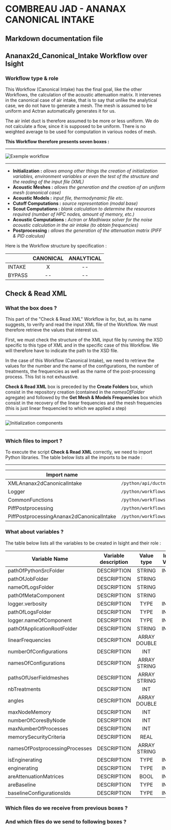 # COMBREAU JAD - ANANAX CANONICAL INTAKE
## Markdown documentation file

## Ananax2d_Canonical_Intake Workflow over Isight

### Workflow type & role

This Workflow (Canonical Intake) has the final goal, like the other Workflows, the calculation of the acoustic attenuation matrix.
It intervenes in the canonical case of air intake, that is to say that unlike the analytical case, we do not have to generate a mesh. The mesh is assumed to be uniform and Actran automatically generates it for us.

The air inlet duct is therefore assumed to be more or less uniform. We do not calculate a flow, since it is supposed to be uniform. There is no weighted average to be used for computation in various nodes of mesh.

__This Workflow therefore presents seven boxes :__

----------------------------

![Exemple workflow](https://user-images.githubusercontent.com/45098441/72423329-5a64fd00-3784-11ea-81c9-93b43f4a6cd7.jpeg)

----------------------------

- __Initialization :__ *allows among other things the creation of initialization variables, environment variables or even the test of the structure and the reading of the input file (XML)*
- __Acoustic Meshes :__ *allows the generation and the creation of an uniform mesh (canonical case)*
- __Acoustic Models :__ *input file, thermodynamic file etc.*
- __Cutoff Computations :__ *source representation (modal base)*
- __Scout Computations :__ *blank calculation to determine the resources required (number of HPC nodes, amount of memory, etc.)*
- __Acoustic Computations :__ *Actran or Madhiwax solver for the noise acoustic calculation in the air intake (to obtain frequencies)*
- __Postprocessing :__ *allows the generation of the attenuation matrix (PIFF & PID calculus)*

Here is the Workflow structure by specification :

| | CANONICAL | ANALYTICAL |
|-----------|:-----------:|:-----------:|
|INTAKE | X | -- |
|BYPASS | -- | -- |

## Check & Read XML

### What the box does ?

This part of the "Check & Read XML" Workflow is for, but, as its name suggests, to verify and read the input XML file of the Workflow. We must therefore retrieve the values that interest us.

First, we must check the structure of the XML input file by running the XSD specific to this type of XML and in the specific case of this Workflow. We will therefore have to indicate the path to the XSD file.

In the case of this Workflow (Canonical Intake), we need to retrieve the values for the number and the name of the configurations, the number of treatments, the frequencies as well as the name of the post-processing process. This list is not exhaustive.

__Check & Read XML__ box is preceded by the __Create Folders__ box, which consist in the repository creation (contained in the *namesOfFolder* agregate) and followed by the __Get Mesh & Models Frequencies__ box which consist in the recovery of the linear frequencies and the mesh frequencies (this is just linear frequencied to which we applied a step)

----------------------------

![Initialization components](https://user-images.githubusercontent.com/45098441/72422704-36ed8280-3783-11ea-9d05-2fd0d949db32.jpeg)

----------------------------

### Which files to import ?

To execute the script __Check & Read XML__ correctly, we need to import Python libraries.
The table below lists all the imports to be made :

-------------

| Import name | Import location |
| ------ | ------ |
| XMLAnanax2dCanonicalIntake | `/python/api/ductnoise/fannoise/ananax/ananax2d_canonical_intake` |
| Logger | `/python/workflows/common` |
| CommonFunctions | `/python/workflows/common` |
| PiffPostprocessing | `/python/workflows/ductnoise/common/postprocessing` |
| PiffPostprocessingAnanax2dCanonicalIntake | `/python/workflows/ductnoise/fannoise/ananax/ananax2d_canonical_intake` |

### What about variables ?

The table below lists all the variables to be created in Isight and their role :

| Variable Name | Variable description | Value type | Input Value | Output Value |
| ------ | :------------: | :------: | :------: |  :------: |
| pathOfPythonSrcFolder | DESCRIPTION | STRING | INPUT | OUTPUT |
| pathOfJobFolder | DESCRIPTION | STRING | - | OUTPUT |
| nameOfLogsFolder | DESCRIPTION | STRING | - | OUTPUT |
| pathOfMetaComponent | DESCRIPTION | STRING | - | OUTPUT |
| logger.verbosity | DESCRIPTION | TYPE | INPUT | OUTPUT |
| pathOfLogsFolder | DESCRIPTION | TYPE | INPUT | OUTPUT |
| logger.nameOfComponent | DESCRIPTION | TYPE | INPUT | OUTPUT |
| pathOfApplicationRootFolder | DESCRIPTION | STRING | INPUT | OUTPUT |
| linearFrequencies | DESCRIPTION | ARRAY DOUBLE | 0 | OUTPUT |
| numberOfConfigurations | DESCRIPTION | INT | 0 | OUTPUT |
| namesOfConfigurations | DESCRIPTION | ARRAY STRING | 0 | OUTPUT |
| pathsOfUserFieldmeshes | DESCRIPTION | ARRAY STRING | 0 | OUTPUT |
| nbTreatments | DESCRIPTION | INT | 0 | OUTPUT |
| angles | DESCRIPTION | ARRAY DOUBLE | 0 | OUTPUT |
| maxNodeMemory | DESCRIPTION | INT | 12 | OUTPUT |
| numberOfCoresByNode | DESCRIPTION | INT | 8 | OUTPUT |
| maxNumberOfProcesses | DESCRIPTION | INT | 0 | OUTPUT |
| memorySecurityCriteria | DESCRIPTION | REAL | 0.0 | OUTPUT |
| namesOfPostprocessingProcesses | DESCRIPTION | ARRAY STRING | 0 | OUTPUT |
| isEnginerating | DESCRIPTION | TYPE | INPUT | OUTPUT |
| enginerating | DESCRIPTION | TYPE | INPUT | OUTPUT |
| areAttenuationMatrices | DESCRIPTION | BOOL | INPUT | OUTPUT |
| areBaseline | DESCRIPTION | TYPE | INPUT | OUTPUT |
| baselineConfigurationsIds | DESCRIPTION | TYPE | INPUT | OUTPUT |

### Which files do we receive from previous boxes ? 

### And which files do we send to following boxes ?


